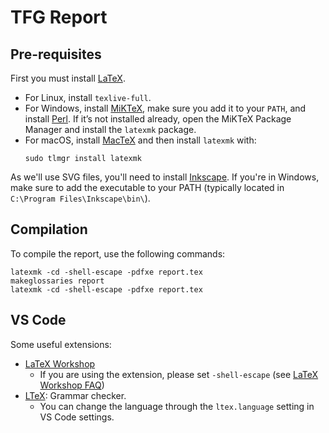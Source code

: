 # TFG Report

## Pre-requisites

First you must install [LaTeX](https://www.latex-project.org/).

- For Linux, install `texlive-full`.
- For Windows, install [MiKTeX](https://miktex.org/download#win), make sure you add it to your `PATH`, and install [Perl](https://strawberryperl.com/). If it’s not installed already, open the MiKTeX Package Manager and install the `latexmk` package.
- For macOS, install [MacTeX](https://www.tug.org/mactex/mactex-download.html) and then install `latexmk` with:
    ```
    sudo tlmgr install latexmk
    ```


As we'll use SVG files, you'll need to install [Inkscape](https://inkscape.org/). If you're in Windows, make sure to add the executable to your PATH (typically located in `C:\Program Files\Inkscape\bin\`).

## Compilation
To compile the report, use the following commands:
```
latexmk -cd -shell-escape -pdfxe report.tex
makeglossaries report
latexmk -cd -shell-escape -pdfxe report.tex
```

## VS Code
Some useful extensions:
- [LaTeX Workshop](https://marketplace.visualstudio.com/items?itemName=James-Yu.latex-workshop)
    - If you are using the extension, please set `-shell-escape` (see [LaTeX Workshop FAQ](https://github.com/James-Yu/LaTeX-Workshop/wiki/FAQ#how-to-pass--shell-escape-to-latexmk))
- [LTeX](https://marketplace.visualstudio.com/items?itemName=valentjn.vscode-ltex): Grammar checker.
    - You can change the language through the `ltex.language` setting in VS Code settings.

